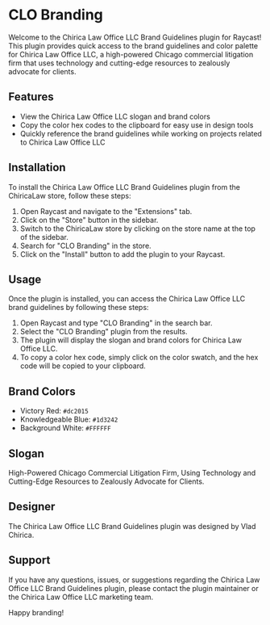 # CLO Branding

Welcome to the Chirica Law Office LLC Brand Guidelines plugin for Raycast! This plugin provides quick access to the brand guidelines and color palette for Chirica Law Office LLC, a high-powered Chicago commercial litigation firm that uses technology and cutting-edge resources to zealously advocate for clients.

## Features

- View the Chirica Law Office LLC slogan and brand colors
- Copy the color hex codes to the clipboard for easy use in design tools
- Quickly reference the brand guidelines while working on projects related to Chirica Law Office LLC

## Installation

To install the Chirica Law Office LLC Brand Guidelines plugin from the ChiricaLaw store, follow these steps:

1. Open Raycast and navigate to the "Extensions" tab.
2. Click on the "Store" button in the sidebar.
3. Switch to the ChiricaLaw store by clicking on the store name at the top of the sidebar.
4. Search for "CLO Branding" in the store.
5. Click on the "Install" button to add the plugin to your Raycast.

## Usage

Once the plugin is installed, you can access the Chirica Law Office LLC brand guidelines by following these steps:

1. Open Raycast and type "CLO Branding" in the search bar.
2. Select the "CLO Branding" plugin from the results.
3. The plugin will display the slogan and brand colors for Chirica Law Office LLC.
4. To copy a color hex code, simply click on the color swatch, and the hex code will be copied to your clipboard.

## Brand Colors

- Victory Red: `#dc2015`
- Knowledgeable Blue: `#1d3242`
- Background White: `#FFFFFF`

## Slogan

High-Powered Chicago Commercial Litigation Firm, Using Technology and Cutting-Edge Resources to Zealously Advocate for Clients.

## Designer

The Chirica Law Office LLC Brand Guidelines plugin was designed by Vlad Chirica.

## Support

If you have any questions, issues, or suggestions regarding the Chirica Law Office LLC Brand Guidelines plugin, please contact the plugin maintainer or the Chirica Law Office LLC marketing team.

Happy branding!